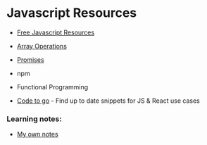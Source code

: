 # Javascript Resources

- [Free Javascript Resources](https://www.java5cript.com/)

- [Array Operations](https://danmartensen.svbtle.com/javascripts-map-reduce-and-filter)

- [Promises](https://www.sohamkamani.com/javascript/promises/)

- npm

- Functional Programming

- [Code to go](https://codetogo.io/) - Find up to date snippets for JS & React use cases


### Learning notes:  
- [My own notes](https://foil-bagpipe-84b.notion.site/Javascript-wk-6-9-003b4dd6ab5d476aba6847128e8682ae?pvs=4)